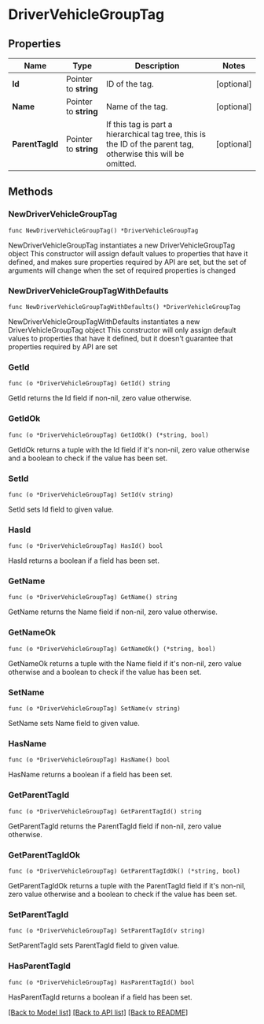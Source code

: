 # DriverVehicleGroupTag

## Properties

Name | Type | Description | Notes
------------ | ------------- | ------------- | -------------
**Id** | Pointer to **string** | ID of the tag. | [optional] 
**Name** | Pointer to **string** | Name of the tag. | [optional] 
**ParentTagId** | Pointer to **string** | If this tag is part a hierarchical tag tree, this is the ID of the parent tag, otherwise this will be omitted. | [optional] 

## Methods

### NewDriverVehicleGroupTag

`func NewDriverVehicleGroupTag() *DriverVehicleGroupTag`

NewDriverVehicleGroupTag instantiates a new DriverVehicleGroupTag object
This constructor will assign default values to properties that have it defined,
and makes sure properties required by API are set, but the set of arguments
will change when the set of required properties is changed

### NewDriverVehicleGroupTagWithDefaults

`func NewDriverVehicleGroupTagWithDefaults() *DriverVehicleGroupTag`

NewDriverVehicleGroupTagWithDefaults instantiates a new DriverVehicleGroupTag object
This constructor will only assign default values to properties that have it defined,
but it doesn't guarantee that properties required by API are set

### GetId

`func (o *DriverVehicleGroupTag) GetId() string`

GetId returns the Id field if non-nil, zero value otherwise.

### GetIdOk

`func (o *DriverVehicleGroupTag) GetIdOk() (*string, bool)`

GetIdOk returns a tuple with the Id field if it's non-nil, zero value otherwise
and a boolean to check if the value has been set.

### SetId

`func (o *DriverVehicleGroupTag) SetId(v string)`

SetId sets Id field to given value.

### HasId

`func (o *DriverVehicleGroupTag) HasId() bool`

HasId returns a boolean if a field has been set.

### GetName

`func (o *DriverVehicleGroupTag) GetName() string`

GetName returns the Name field if non-nil, zero value otherwise.

### GetNameOk

`func (o *DriverVehicleGroupTag) GetNameOk() (*string, bool)`

GetNameOk returns a tuple with the Name field if it's non-nil, zero value otherwise
and a boolean to check if the value has been set.

### SetName

`func (o *DriverVehicleGroupTag) SetName(v string)`

SetName sets Name field to given value.

### HasName

`func (o *DriverVehicleGroupTag) HasName() bool`

HasName returns a boolean if a field has been set.

### GetParentTagId

`func (o *DriverVehicleGroupTag) GetParentTagId() string`

GetParentTagId returns the ParentTagId field if non-nil, zero value otherwise.

### GetParentTagIdOk

`func (o *DriverVehicleGroupTag) GetParentTagIdOk() (*string, bool)`

GetParentTagIdOk returns a tuple with the ParentTagId field if it's non-nil, zero value otherwise
and a boolean to check if the value has been set.

### SetParentTagId

`func (o *DriverVehicleGroupTag) SetParentTagId(v string)`

SetParentTagId sets ParentTagId field to given value.

### HasParentTagId

`func (o *DriverVehicleGroupTag) HasParentTagId() bool`

HasParentTagId returns a boolean if a field has been set.


[[Back to Model list]](../README.md#documentation-for-models) [[Back to API list]](../README.md#documentation-for-api-endpoints) [[Back to README]](../README.md)


